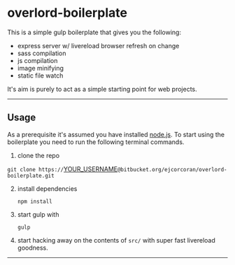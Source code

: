 # overlord-boilerplate

This is a simple gulp boilerplate that gives you the following:

* express server w/ livereload browser refresh on change
* sass compilation
* js compilation
* image minifying
* static file watch

It's aim is purely to act as a simple starting point for web projects.

* * *

## Usage

As a prerequisite it's assumed you have installed [node.js](http://nodejs.org). To start using the boilerplate you need to run the following terminal commands.

1. clone the repo

`git clone https://`[YOUR_USERNAME](http://bitbucket.org)`@bitbucket.org/ejcorcoran/overlord-boilerplate.git`

2. install dependencies

	`npm install`

3. start gulp with
		
	`gulp`  

4. start hacking away on the contents of `src/` with super fast livereload goodness.

* * *